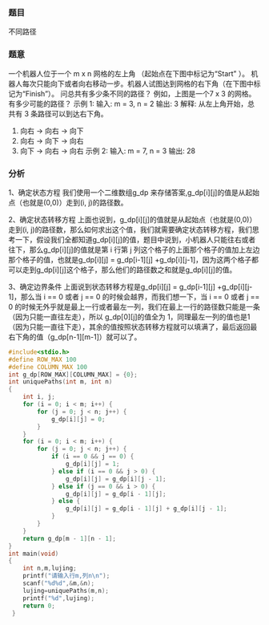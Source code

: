 ### 题目
不同路径

### 题意
一个机器人位于一个 m x n 网格的左上角 （起始点在下图中标记为“Start” ）。
机器人每次只能向下或者向右移动一步。机器人试图达到网格的右下角（在下图中标记为“Finish”）。
问总共有多少条不同的路径？
例如，上图是一个7 x 3 的网格。有多少可能的路径？
示例 1:
输入: m = 3, n = 2
输出: 3
解释:
从左上角开始，总共有 3 条路径可以到达右下角。
1. 向右 -> 向右 -> 向下
2. 向右 -> 向下 -> 向右
3. 向下 -> 向右 -> 向右
示例 2:
输入: m = 7, n = 3
输出: 28

### 分析
1、确定状态方程
我们使用一个二维数组g_dp 来存储答案,g_dp[i][j]的值是从起始点（也就是(0,0)）走到(i, j)的路径数。

2、确定状态转移方程
上面也说到，g_dp[i][j]的值就是从起始点（也就是(0,0)）走到(i, j)的路径数，那么如何求出这个值，我们就需要确定状态转移方程，我们思考一下，假设我们全都知道g_dp[i][j]的值，题目中说到，小机器人只能往右或者往下，那么g_dp[i][j]的值就是第 i 行第 j 列这个格子的上面那个格子的值加上左边那个格子的值，也就是g_dp[i][j] = g_dp[i-1][j] +g_dp[i][j-1]，因为这两个格子都可以走到g_dp[i][j]这个格子，那么他们的路径数之和就是g_dp[i][j]的值。

3、确定边界条件
上面说到状态转移方程是g_dp[i][j] = g_dp[i-1][j] +g_dp[i][j-1]，那么当 i == 0 或者 j == 0 的时候会越界，而我们想一下，当 i == 0 或者 j == 0 的时候无外乎就是最上一行或者最左一列，我们在最上一行的路径数只能是一条（因为只能一直往左走），所以 g_dp[0][j]的值全为 1，同理最左一列的值也是1（因为只能一直往下走），其余的值按照状态转移方程就可以填满了，最后返回最右下角的值（g_dp[n-1][m-1]）就可以了。

~~~ c
#include<stdio.h>
#define ROW_MAX 100
#define COLUMN_MAX 100
int g_dp[ROW_MAX][COLUMN_MAX] = {0};
int uniquePaths(int m, int n)
{
    int i, j;
    for (i = 0; i < m; i++) {
        for (j = 0; j < n; j++) {
            g_dp[i][j] = 0;
        }
    }
    for (i = 0; i < m; i++) {
        for (j = 0; j < n; j++) {
            if (i == 0 && j == 0) {
                g_dp[i][j] = 1;
            } else if (i == 0 && j > 0) {
                g_dp[i][j] = g_dp[i][j - 1];
            } else if (j == 0 && i > 0) {
                g_dp[i][j] = g_dp[i - 1][j];
            } else {
                g_dp[i][j] = g_dp[i - 1][j] + g_dp[i][j - 1];
            }
        }
    }
    return g_dp[m - 1][n - 1];
}
int main(void)
{
	int n,m,lujing;
	printf("请输入行m,列n\n");
	scanf("%d%d",&m,&n);
	lujing=uniquePaths(m,n);
	printf("%d",lujing);
	return 0;
 } 
 ~~~
